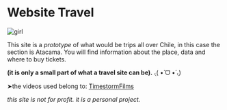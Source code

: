 # Website Travel

![girl](https://i.pinimg.com/originals/d6/8c/0b/d68c0b54344813c2a96a02f51e2cdbf5.gif)

This site is a *prototype* of what would be trips all over Chile, in this case the section is Atacama.
 You will find information about the place, data and where to buy tickets. 

**(it is only a small part of what a travel site can be).** ৻(  •̀ ᗜ •́  ৻)

➤the videos used belong to: [TimestormFilms](https://www.youtube.com/@TimestormFilms)

*this site is not for profit.
it is a personal project.*
